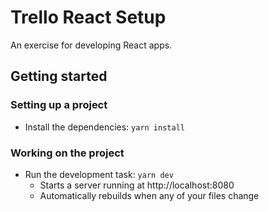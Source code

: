 # Trello React Setup

An exercise for developing React apps.

## Getting started

### Setting up a project

* Install the dependencies: `yarn install`

### Working on the project

* Run the development task: `yarn dev`
    * Starts a server running at http://localhost:8080
    * Automatically rebuilds when any of your files change

